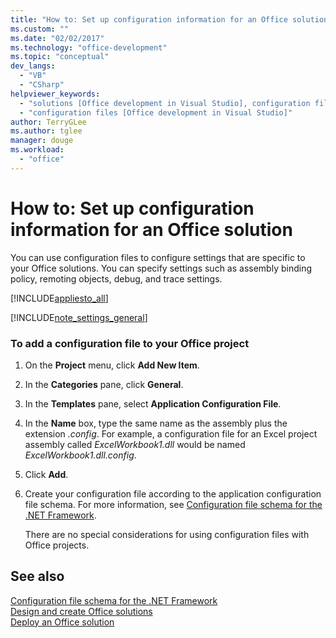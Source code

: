 ```yaml
---
title: "How to: Set up configuration information for an Office solution"
ms.custom: ""
ms.date: "02/02/2017"
ms.technology: "office-development"
ms.topic: "conceptual"
dev_langs: 
  - "VB"
  - "CSharp"
helpviewer_keywords: 
  - "solutions [Office development in Visual Studio], configuration files"
  - "configuration files [Office development in Visual Studio]"
author: TerryGLee
ms.author: tglee
manager: douge
ms.workload: 
  - "office"
---
```

# How to: Set up configuration information for an Office solution
  You can use configuration files to configure settings that are specific to your Office solutions. You can specify settings such as assembly binding policy, remoting objects, debug, and trace settings.  
  
 [!INCLUDE[appliesto_all](../vsto/includes/appliesto-all-md.md)]  
  
 [!INCLUDE[note_settings_general](../sharepoint/includes/note-settings-general-md.md)]  
  
### To add a configuration file to your Office project  
  
1. On the **Project** menu, click **Add New Item**.  
  
2. In the **Categories** pane, click **General**.  
  
3. In the **Templates** pane, select **Application Configuration File**.  
  
4. In the **Name** box, type the same name as the assembly plus the extension *.config*. For example, a configuration file for an Excel project assembly called *ExcelWorkbook1.dll* would be named *ExcelWorkbook1.dll.config*.  
  
5. Click **Add**.  
  
6. Create your configuration file according to the application configuration file schema. For more information, see [Configuration file schema for the .NET Framework](/dotnet/framework/configure-apps/file-schema/index).  
  
   There are no special considerations for using configuration files with Office projects.  
  
## See also  
 [Configuration file schema for the .NET Framework](/dotnet/framework/configure-apps/file-schema/index)   
 [Design and create Office solutions](../vsto/designing-and-creating-office-solutions.md)   
 [Deploy an Office solution](../vsto/deploying-an-office-solution.md)  
